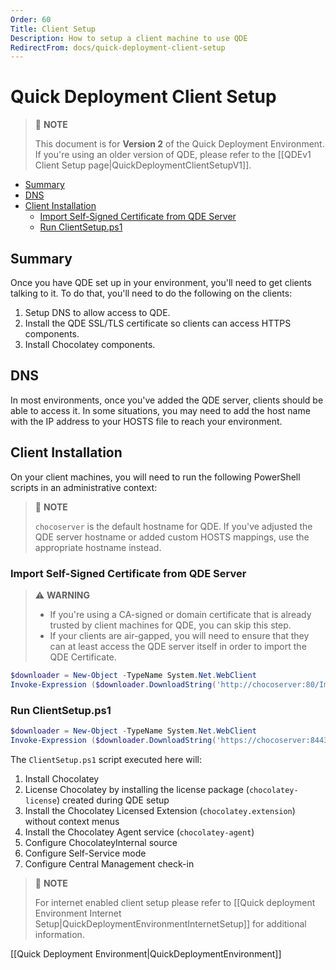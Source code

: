 ```yaml
---
Order: 60
Title: Client Setup
Description: How to setup a client machine to use QDE
RedirectFrom: docs/quick-deployment-client-setup
---
```


# Quick Deployment Client Setup

> :memo: **NOTE**
>
> This document is for **Version 2** of the Quick Deployment Environment.
> If you're using an older version of QDE, please refer to the [[QDEv1 Client Setup page|QuickDeploymentClientSetupV1]].

<!-- TOC depthFrom:2 -->

- [Summary](#summary)
- [DNS](#dns)
- [Client Installation](#client-installation)
  - [Import Self-Signed Certificate from QDE Server](#import-self-signed-certificate-from-qde-server)
  - [Run ClientSetup.ps1](#run-clientsetupps1)

<!-- /TOC -->

## Summary

Once you have QDE set up in your environment, you'll need to get clients talking to it.
To do that, you'll need to do the following on the clients:

1. Setup DNS to allow access to QDE.
1. Install the QDE SSL/TLS certificate so clients can access HTTPS components.
1. Install Chocolatey components.

## DNS

In most environments, once you've added the QDE server, clients should be able to access it.
In some situations, you may need to add the host name with the IP address to your HOSTS file to reach your environment.

## Client Installation

On your client machines, you will need to run the following PowerShell scripts in an administrative context:

> :memo: **NOTE**
>
> `chocoserver` is the default hostname for QDE.
> If you've adjusted the QDE server hostname or added custom HOSTS mappings, use the appropriate hostname instead.

### Import Self-Signed Certificate from QDE Server

> :warning: **WARNING**
>
> - If you're using a CA-signed or domain certificate that is already trusted by client machines for QDE, you can skip this step.
> - If your clients are air-gapped, you will need to ensure that they can at least access the QDE server itself in order to import the QDE Certificate.

```powershell
$downloader = New-Object -TypeName System.Net.WebClient
Invoke-Expression ($downloader.DownloadString('http://chocoserver:80/Import-ChocoServerCertificate.ps1'))
```

### Run ClientSetup.ps1

```powershell
$downloader = New-Object -TypeName System.Net.WebClient
Invoke-Expression ($downloader.DownloadString('https://chocoserver:8443/repository/choco-install/ClientSetup.ps1'))
```

The `ClientSetup.ps1` script executed here will:

1. Install Chocolatey
1. License Chocolatey by installing the license package (`chocolatey-license`) created during QDE setup
1. Install the Chocolatey Licensed Extension (`chocolatey.extension`) without context menus
1. Install the Chocolatey Agent service (`chocolatey-agent`)
1. Configure ChocolateyInternal source
1. Configure Self-Service mode
1. Configure Central Management check-in

> :memo: **NOTE**
>
> For internet enabled client setup please refer to [[Quick deployment Environment Internet Setup|QuickDeploymentEnvironmentInternetSetup]] for additional information.

[[Quick Deployment Environment|QuickDeploymentEnvironment]]
